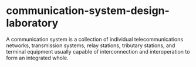 # communication-system-design-laboratory
A communication system is a collection of individual telecommunications networks, transmission systems, relay stations, tributary stations, and terminal equipment usually capable of interconnection and interoperation to form an integrated whole.
